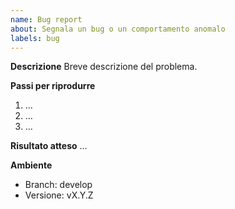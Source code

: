 ```yaml
---
name: Bug report
about: Segnala un bug o un comportamento anomalo
labels: bug
---
```

**Descrizione**
Breve descrizione del problema.

**Passi per riprodurre**
1. …
2. …
3. …

**Risultato atteso**
…

**Ambiente**
- Branch: develop
- Versione: vX.Y.Z
